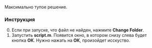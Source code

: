 Максимально тупое решение.

### Инструкция

0. Если при запуске, что файл не найден, нажмите **Change Folder**.
1. Запустить **script.m**. Появится окно, в котором снизу слева будет кнопка **ОК**. Нужно нажать на **ОК**, произойдет исскуство.
